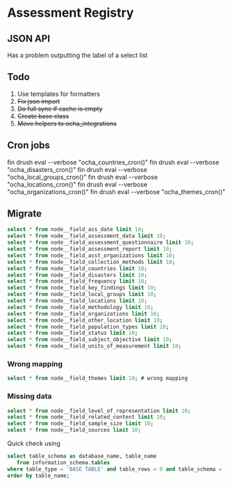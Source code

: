 # Assessment Registry

## JSON API

Has a problem outputting the label of a select list

## Todo

1. Use templates for formatters
2. ~~Fix json import~~
3. ~~Do full sync if cache is empty~~
4. ~~Create base class~~
5. ~~Move helpers to ocha_integrations~~

## Cron jobs

fin drush eval --verbose "ocha_countries_cron()"
fin drush eval --verbose "ocha_disasters_cron()"
fin drush eval --verbose "ocha_local_groups_cron()"
fin drush eval --verbose "ocha_locations_cron()"
fin drush eval --verbose "ocha_organizations_cron()"
fin drush eval --verbose "ocha_themes_cron()"

## Migrate

```sql
select * from node__field_ass_date limit 10;
select * from node__field_assessment_data limit 10;
select * from node__field_assessment_questionnaire limit 10;
select * from node__field_assessment_report limit 10;
select * from node__field_asst_organizations limit 10;
select * from node__field_collection_methods limit 10;
select * from node__field_countries limit 10;
select * from node__field_disasters limit 10;
select * from node__field_frequency limit 10;
select * from node__field_key_findings limit 10;
select * from node__field_local_groups limit 10;
select * from node__field_locations limit 10;
select * from node__field_methodology limit 10;
select * from node__field_organizations limit 10;
select * from node__field_other_location limit 10;
select * from node__field_population_types limit 10;
select * from node__field_status limit 10;
select * from node__field_subject_objective limit 10;
select * from node__field_units_of_measurement limit 10;
```

### Wrong mapping

```sql
select * from node__field_themes limit 10; # wrong mapping
```

### Missing data

```sql
select * from node__field_level_of_representation limit 10;
select * from node__field_related_content limit 10;
select * from node__field_sample_size limit 10;
select * from node__field_sources limit 10;
```

Quick check using

```sql
select table_schema as database_name, table_name
   from information_schema.tables
where table_type = 'BASE TABLE' and table_rows = 0 and table_schema = 'default' and table_name like 'node__field%'
order by table_name;
```
